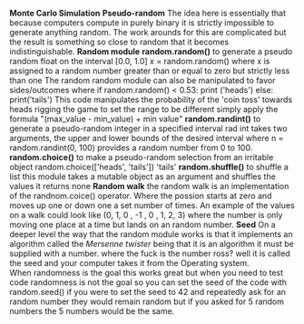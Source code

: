 **Monte Carlo Simulation**
**Pseudo-random**
	 The idea here is essentially that because computers compute in purely binary it is strictly impossible to generate anything random. The work arounds for this are complicated but the result is something so close to random that it becomes indistinguishable. 
**Random module**
	**random.random()** to generate a pseudo random float on the interval [0.0, 1.0]
		x = random.random() where x is assigned to a random number greater than or equal to zero but strictly less than one 
		The random random module can also be manipulated to favor sides/outcomes where 
		if random.random() < 0.53:
			print ('heads')
		else: 
			print('tails')
		This code manipulates the probability of the 'coin toss' towards heads rigging the game to set the range to be different simply apply the formula "(max_value - min_value) + min value"
	**random.randint()** to generate a pseudo-random integer in a specified interval
		rad int takes two arguments, the upper and lower bounds of the desired interval where n = random.randint(0, 100) provides a random number from 0 to 100. 
	**random.choice()** to make a pseudo-random selection from an irritable object
		random.choice(['heads', 'tails'])
		'tails'
	**random.shuffle()** to shuffle a list
		this module takes a mutable object as an argument and shuffles the values 
		it returns none 
**Random walk**
	the  random walk is an implementation of the randnom.coice() operator. Where the possion starts at zero and moves up one or down one a set number of times. An example of the values on a walk could look like (0, 1, 0 , -1 , 0 , 1, 2, 3) where the number is only moving one place at a time but lands on an random number. 
**Seed** 
	On a deeper level the way that the random module works is that it implements an algorithm called the *Mersenne twister* being that it is an algorithm it must be supplied with a number. where the fuck is the number ross? well it is called the seed and your computer takes it from the Operating system.  
	When randomness is the goal this works great but when you need to test code randomness is not the goal so you can set the seed of the code with random.seed() if you were to set the seed to 42 and repeatedly ask for an random number they would remain random but if you asked for 5 random numbers the 5 numbers would be the same.


